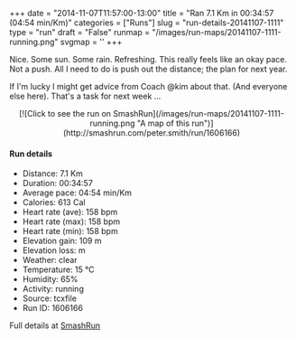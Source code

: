+++
date = "2014-11-07T11:57:00-13:00"
title = "Ran 7.1 Km in 00:34:57 (04:54 min/Km)"
categories = ["Runs"]
slug = "run-details-20141107-1111"
type = "run"
draft = "False"
runmap = "/images/run-maps/20141107-1111-running.png"
svgmap = '<polyline points="0 55, 1 61, 2 61, 3 59, 9 55, 15 48, 27 43, 32 46, 34 46, 36 43, 38 42, 39 39, 40 39, 46 39, 61 40, 64 40, 68 43, 77 51, 84 55, 90 56, 100 56, 93 56, 84 55, 78 52, 64 41, 59 40, 46 39, 39 39, 39 42, 33 46, 27 43, 22 44, 16 48, 14 49, 10 53">'
+++

Nice. Some sun. Some rain. Refreshing. This really feels like an okay pace. Not a push. All I need to do is push out the distance; the plan for next year. 

If I'm lucky I might get advice from Coach @kim about that. (And everyone else here). That's a task for next week ...



<!--more-->

<center>
[![Click to see the run on SmashRun](/images/run-maps/20141107-1111-running.png "A map of this run")](http://smashrun.com/peter.smith/run/1606166)
</center>

#### Run details

* Distance: 7.1 Km
* Duration: 00:34:57
* Average pace: 04:54 min/Km
* Calories: 613 Cal
* Heart rate (ave): 158 bpm
* Heart rate (max): 158 bpm
* Heart rate (min): 158 bpm
* Elevation gain: 109 m
* Elevation loss:  m
* Weather: clear
* Temperature: 15 &deg;C
* Humidity: 65%
* Activity: running
* Source: tcxfile
* Run ID: 1606166

Full details at [SmashRun](http://smashrun.com/peter.smith/run/1606166)